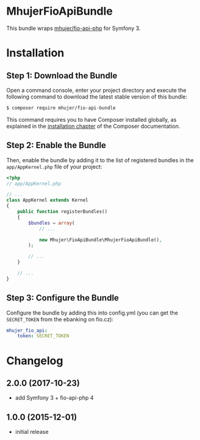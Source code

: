 MhujerFioApiBundle
====================
This bundle wraps [mhujer/fio-api-php](https://github.com/mhujer/fio-api-php) for Symfony 3.

Installation
============

Step 1: Download the Bundle
---------------------------
Open a command console, enter your project directory and execute the
following command to download the latest stable version of this bundle:

```bash
$ composer require mhujer/fio-api-bundle
```

This command requires you to have Composer installed globally, as explained
in the [installation chapter](https://getcomposer.org/doc/00-intro.md)
of the Composer documentation.

Step 2: Enable the Bundle
-------------------------
Then, enable the bundle by adding it to the list of registered bundles
in the `app/AppKernel.php` file of your project:

```php
<?php
// app/AppKernel.php

// ...
class AppKernel extends Kernel
{
    public function registerBundles()
    {
        $bundles = array(
            // ...

            new Mhujer\FioApiBundle\MhujerFioApiBundle(),
        );

        // ...
    }

    // ...
}
```

Step 3: Configure the Bundle
---------------------------
Configure the bundle by adding this into config.yml (you can get the `SECRET_TOKEN` from the ebanking on fio.cz):

```yaml
mhujer_fio_api:
    token: SECRET_TOKEN
```


Changelog
===========

## 2.0.0 (2017-10-23)
- add Symfony 3 + fio-api-php 4

## 1.0.0 (2015-12-01)
- initial release
